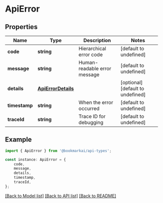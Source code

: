 # ApiError


## Properties

Name | Type | Description | Notes
------------ | ------------- | ------------- | -------------
**code** | **string** | Hierarchical error code | [default to undefined]
**message** | **string** | Human-readable error message | [default to undefined]
**details** | [**ApiErrorDetails**](ApiErrorDetails.md) |  | [optional] [default to undefined]
**timestamp** | **string** | When the error occurred | [default to undefined]
**traceId** | **string** | Trace ID for debugging | [default to undefined]

## Example

```typescript
import { ApiError } from '@bookmarkai/api-types';

const instance: ApiError = {
    code,
    message,
    details,
    timestamp,
    traceId,
};
```

[[Back to Model list]](../README.md#documentation-for-models) [[Back to API list]](../README.md#documentation-for-api-endpoints) [[Back to README]](../README.md)
